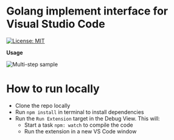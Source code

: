 # Golang implement interface for Visual Studio Code

[![License: MIT](https://img.shields.io/badge/License-MIT-brightgreen.svg)](https://opensource.org/licenses/MIT)

**Usage**

![Multi-step sample](https://github.com/startdusk/vs-goimplements/blob/main/preview.gif)

# How to run locally

- Clone the repo locally
- Run `npm install` in terminal to install dependencies
- Run the `Run Extension` target in the Debug View. This will:
  - Start a task `npm: watch` to compile the code
  - Run the extension in a new VS Code window

